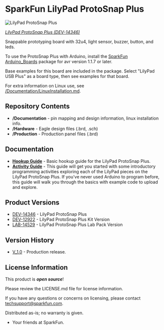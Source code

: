 SparkFun LilyPad ProtoSnap Plus
========================================

![LilyPad ProtoSnap Plus](https://cdn.sparkfun.com//assets/parts/1/2/3/2/4/14346-01.jpg)

[*LilyPad ProtoSnap Plus (DEV-14346)*](https://www.sparkfun.com/products/14346)

Snappable prototyping board with 32u4, light sensor, buzzer, button, and leds. 

To use the ProtoSnap Plus with Arduino, install the [SparkFun Arduino_Boards](https://github.com/sparkfun/Arduino_Boards) package for avr version 1.1.7 or later.

Base examples for this board are included in the package.  Select "LilyPad USB Plus" as a board type, then see examples for that board.

For extra information on Linux use, see [/Documentation/LinuxInstallation.md](https://github.com/sparkfun/LilyPad_ProtoSnap_Plus/tree/master/Documentation/LinuxInstallation.md).

Repository Contents
-------------------

* **/Documentation** - pin mapping and design information, linux installation info.
* **/Hardware** - Eagle design files (.brd, .sch)
* **/Production** - Production panel files (.brd)

Documentation
--------------
* **[Hookup Guide](https://learn.sparkfun.com/tutorials/lilypad-protosnap-plus-hookup-guide)** - Basic hookup guide for the LilyPad ProtoSnap Plus.
* **[Activity Guide](https://learn.sparkfun.com/tutorials/lilypad-protosnap-plus-activity-guide)** - This guide will get you started with some introductory programming activities exploring each of the LilyPad pieces on the LilyPad ProtoSnap Plus. If you’ve never used Arduino to program before, this guide will walk you through the basics with example code to upload and explore.

Product Versions
----------------
* [DEV-14346](https://www.sparkfun.com/products/14346) - LilyPad ProtoSnap Plus
* [DEV-12922](https://www.sparkfun.com/products/12922) - LilyPad ProtoSnap Plus Kit Version
* [LAB-14529](https://www.sparkfun.com/products/14529) - LilyPad ProtoSnap Plus Lab Pack Version

Version History
---------------
* [V_1.0](https://github.com/sparkfun/LilyPad_ProtoSnap_Plus/tree/V_0.1) - Production release.

License Information
-------------------

This product is _**open source**_! 

Please review the LICENSE.md file for license information. 

If you have any questions or concerns on licensing, please contact techsupport@sparkfun.com.

Distributed as-is; no warranty is given.

- Your friends at SparkFun.

_<COLLABORATION CREDIT>_
